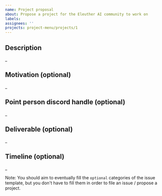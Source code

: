```yaml
---
name: Project proposal
about: Propose a project for the Eleuther AI community to work on
labels: 
assignees: ''
projects: project-menu/projects/1
---
```


## Description

_ 

## Motivation (optional)

_ 

## Point person discord handle (optional)

_ 

## Deliverable (optional)

_ 

## Timeline (optional)

_ 

Note: You should aim to eventually fill the `optional` categories of the issue template, but you don't have to fill them in order to file an issue / propose a project. 
